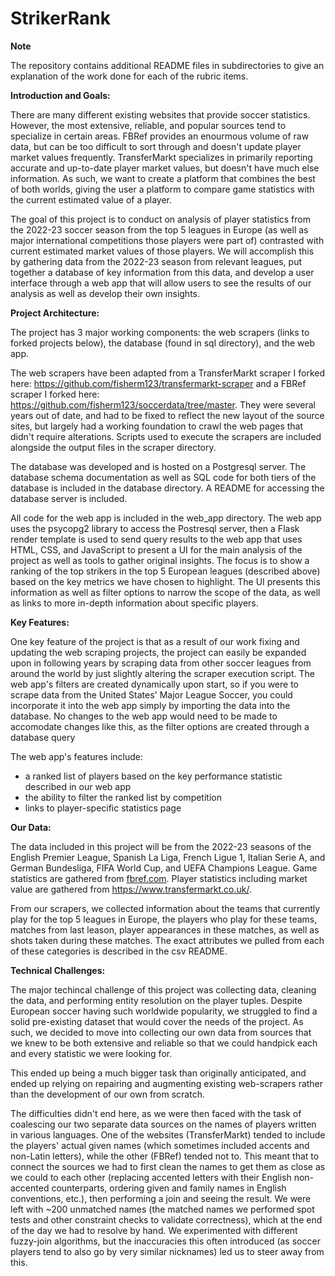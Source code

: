 # StrikerRank

**Note**

The repository contains additional README files in subdirectories to give an explanation of the work done for each of the rubric items.

**Introduction and Goals:**

There are many different existing websites that provide soccer statistics. However, the most extensive, reliable, and popular sources tend to specialize in certain areas. FBRef provides an enourmous volume of raw data, but can be too difficult to sort through and doesn't update player market values frequently. TransferMarkt specializes in primarily reporting accurate and up-to-date player market values, but doesn't have much else information. As such, we want to create a platform that combines the best of both worlds, giving the user a platform to compare game statistics with the current estimated value of a player.

The goal of this project is to conduct on analysis of player statistics from the 2022-23 soccer season from the top 5 leagues in Europe (as well as major international competitions those players were part of) contrasted with current estimated market values of those players. We will accomplish this by gathering data from the 2022-23 season from relevant leagues, put together a database of key information from this data, and develop a user interface through a web app that will allow users to see the results of our analysis as well as develop their own insights.

**Project Architecture:**

The project has 3 major working components: the web scrapers (links to forked projects below), the database (found in sql directory), and the web app. 

The web scrapers have been adapted from a TransferMarkt scraper I forked here: https://github.com/fisherm123/transfermarkt-scraper and a FBRef scraper I forked here: https://github.com/fisherm123/soccerdata/tree/master. They were several years out of date, and had to be fixed to reflect the new layout of the source sites, but largely had a working foundation to crawl the web pages that didn't require alterations. Scripts used to execute the scrapers are included alongside the output files in the scraper directory.

The database was developed and is hosted on a Postgresql server. The database schema documentation as well as SQL code for both tiers of the database is included in the database directory. A README for accessing the database server is included.

All code for the web app is included in the web_app directory. The web app uses the psycopg2 library to access the Postresql server, then a Flask render template is used to send query results to the web app that uses HTML, CSS, and JavaScript to present a UI for the main analysis of the project as well as tools to gather original insights. The focus is to show a ranking of the top strikers in the top 5 European leagues (described above) based on the key metrics we have chosen to highlight. The UI presents this information as well as filter options to narrow the scope of the data, as well as links to more in-depth information about specific players.

**Key Features:**

One key feature of the project is that as a result of our work fixing and updating the web scraping projects, the project can easily be expanded upon in following years by scraping data from other soccer leagues from around the world by just slightly altering the scraper execution script. The web app's filters are created dynamically upon start, so if you were to scrape data from the United States' Major League Soccer, you could incorporate it into the web app simply by importing the data into the database. No changes to the web app would need to be made to accomodate changes like this, as the filter options are created through a database query

The web app's features include:
  * a ranked list of players based on the key performance statistic described in our web app
  * the ability to filter the ranked list by competition
  * links to player-specific statistics page

**Our Data:**

The data included in this project will be from the 2022-23 seasons of the English Premier League, Spanish La Liga, French Ligue 1, Italian Serie A, and German Bundesliga, FIFA World Cup, and UEFA Champions League. Game statistics are gathered from [fbref.com](https://fbref.com/en/comps/). Player statistics including market value are gathered from https://www.transfermarkt.co.uk/.

From our scrapers, we collected information about the teams that currently play for the top 5 leagues in Europe, the players who play for these teams, matches from last leason, player appearances in these matches, as well as shots taken during these matches. The exact attributes we pulled from each of these categories is described in the csv README.

**Technical Challenges:**

The major techincal challenge of this project was collecting data, cleaning the data, and performing entity resolution on the player tuples. Despite European soccer having such worldwide popularity, we struggled to find a solid pre-existing dataset that would cover the needs of the project. As such, we decided to move into collecting our own data from sources that we knew to be both extensive and reliable so that we could handpick each and every statistic we were looking for.

This ended up being a much bigger task than originally anticipated, and ended up relying on repairing and augmenting existing web-scrapers rather than the development of our own from scratch. 

The difficulties didn't end here, as we were then faced with the task of coalescing our two separate data sources on the names of players written in various languages. One of the websites (TransferMarkt) tended to include the players' actual given names (which sometimes included accents and non-Latin letters), while the other (FBRef) tended not to. This meant that to connect the sources we had to first clean the names to get them as close as we could to each other (replacing accented letters with their English non-accented counterparts, ordering given and family names in English conventions, etc.), then performing a join and seeing the result. We were left with ~200 unmatched names (the matched names we performed spot tests and other constraint checks to validate correctness), which at the end of the day we had to resolve by hand. We experimented with different fuzzy-join algorithms, but the inaccuracies this often introduced (as soccer players tend to also go by very similar nicknames) led us to steer away from this. 
